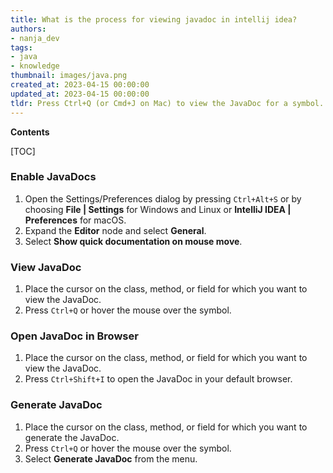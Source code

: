 ```yaml
---
title: What is the process for viewing javadoc in intellij idea?
authors:
- nanja_dev
tags:
- java
- knowledge
thumbnail: images/java.png
created_at: 2023-04-15 00:00:00
updated_at: 2023-04-15 00:00:00
tldr: Press Ctrl+Q (or Cmd+J on Mac) to view the JavaDoc for a symbol.
---
```


**Contents**

[TOC]

### Enable JavaDocs
1. Open the Settings/Preferences dialog by pressing `Ctrl+Alt+S` or by choosing **File | Settings** for Windows and Linux or **IntelliJ IDEA | Preferences** for macOS.
2. Expand the **Editor** node and select **General**.
3. Select **Show quick documentation on mouse move**.

### View JavaDoc
1. Place the cursor on the class, method, or field for which you want to view the JavaDoc.
2. Press `Ctrl+Q` or hover the mouse over the symbol.

### Open JavaDoc in Browser
1. Place the cursor on the class, method, or field for which you want to view the JavaDoc.
2. Press `Ctrl+Shift+I` to open the JavaDoc in your default browser.

### Generate JavaDoc
1. Place the cursor on the class, method, or field for which you want to generate the JavaDoc.
2. Press `Ctrl+Q` or hover the mouse over the symbol.
3. Select **Generate JavaDoc** from the menu.
